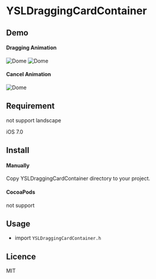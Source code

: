 # YSLDraggingCardContainer

## Demo
#### Dragging Animation
![Dome](https://raw.githubusercontent.com/y-hryk/YSLDraggingCardContainer/master/sample1.gif)
![Dome](https://raw.githubusercontent.com/y-hryk/YSLDraggingCardContainer/master/sample2.gif)
#### Cancel Animation
![Dome](https://raw.githubusercontent.com/y-hryk/YSLDraggingCardContainer/master/sample3.gif)
## Requirement
not support landscape

iOS 7.0
## Install
#### Manually
 Copy YSLDraggingCardContainer directory to your project.
#### CocoaPods
 not support
 
## Usage
- import `YSLDraggingCardContainer.h`

## Licence
MIT
